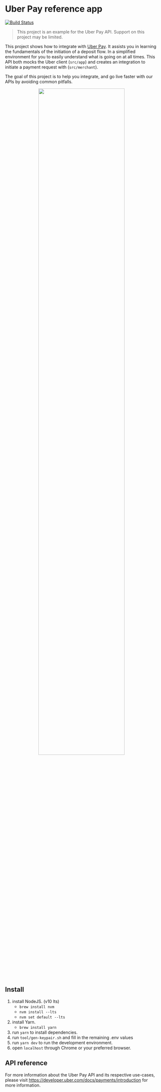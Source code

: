 # Uber Pay reference app
[![Build Status](https://travis-ci.com/uber/uber-pay-reference-app.svg?token=ZPTWqoramjxEmQsZapKj&branch=master)](https://travis-ci.com/uber/uber-pay-reference-app)

> This project is an example for the Uber Pay API. Support on this project may be limited.

This project shows how to integrate with [Uber Pay](https://developer.uber.com/docs/payments/introduction). It assists you in learning the fundamentals of the initiation of a deposit flow. In a simplified environment for you to easily understand what is going on at all times. This API both mocks the Uber client (`src/app`) and creates an integration to initiate a payment request with (`src/merchant`).

The goal of this project is to help you integrate, and go live faster with our APIs by avoiding common pitfalls.

<p align="center">
    <img width="75%" src="https://github.com/uber-ex/uber-uberpay-us/blob/docs/img/screenshot-deposit.png"/>
</p>

## Install 
1. install NodeJS. (v10 lts)
    - `brew install nvm`
    - `nvm install --lts`
    - `nvm set default --lts`
2. install Yarn.
    - `brew install yarn`
3. run `yarn` to install dependencies.
4. run `tool/gen-keypair.sh` and fill in the remaining .env values
5. run `yarn dev` to run the development environment.
6. open `localhost` through Chrome or your preferred browser.

## API reference
For more information about the Uber Pay API and its respective use-cases, please visit https://developer.uber.com/docs/payments/introduction for more information.
